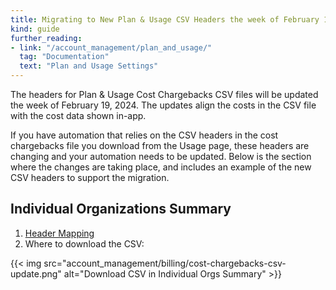 ```yaml
---
title: Migrating to New Plan & Usage CSV Headers the week of February 19, 2024
kind: guide
further_reading:
- link: "/account_management/plan_and_usage/"
  tag: "Documentation"
  text: "Plan and Usage Settings"
---
```

The headers for Plan & Usage Cost Chargebacks CSV files will be updated the week of February 19, 2024. The updates align the costs in the CSV file with the cost data shown in-app. 

If you have automation that relies on the CSV headers in the cost chargebacks file you download from the Usage page, these headers are changing and your automation needs to be updated. Below is the section where the changes are taking place, and includes an example of the new CSV headers to support the migration.

## Individual Organizations Summary

1. [Header Mapping][1]
2. Where to download the CSV:

{{< img src="account_management/billing/cost-chargebacks-csv-update.png" alt="Download CSV in Individual Orgs Summary" >}}



[1]: /account_management/guide/csv_headers/individual-orgs-summary/
[2]: /account_management/guide/csv_headers/usage-trends/
